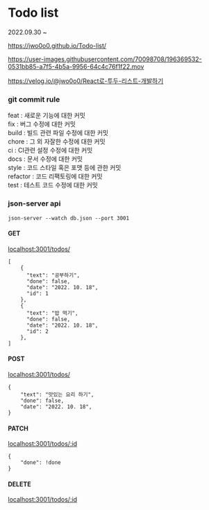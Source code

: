 # Todo list
2022.09.30 ~


https://jwo0o0.github.io/Todo-list/

https://user-images.githubusercontent.com/70098708/196369532-0531bb85-a7f5-4b5a-9956-64c4c76f1f22.mov

https://velog.io/@jwo0o0/React로-투두-리스트-개발하기

### git commit rule
feat : 새로운 기능에 대한 커밋<br>
fix : 버그 수정에 대한 커밋<br>
build : 빌드 관련 파일 수정에 대한 커밋<br>
chore : 그 외 자잘한 수정에 대한 커밋<br>
ci : CI관련 설정 수정에 대한 커밋<br>
docs : 문서 수정에 대한 커밋<br>
style : 코드 스타일 혹은 포맷 등에 관한 커밋<br>
refactor : 코드 리팩토링에 대한 커밋<br>
test : 테스트 코드 수정에 대한 커밋<br>

### json-server api 
<code>json-server --watch db.json --port 3001</code>
#### GET
[localhost:3001/todos/](http://localhost:3001/todos/)

```
[
    {
      "text": "공부하기",
      "done": false,
      "date": "2022. 10. 18",
      "id": 1
    },
    {
      "text": "밥 먹기",
      "done": false,
      "date": "2022. 10. 18",
      "id": 2
    },
]
```

#### POST
[localhost:3001/todos/](http://localhost:3001/todos/)
```
{
    "text": "맛있는 요리 하기",
    "done": false,
    "date": "2022. 10. 18",
}
```

#### PATCH
[localhost:3001/todos/:id](http://localhost:3001/todos/:id)
```
{
    "done": !done
}
```

#### DELETE
[localhost:3001/todos/:id](http://localhost:3001/todos/:id)

